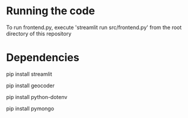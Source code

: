 # Running the code
To run frontend.py, execute 'streamlit run src/frontend.py' from the root directory of this repository

# Dependencies
pip install streamlit

pip install geocoder

pip install python-dotenv

pip install pymongo